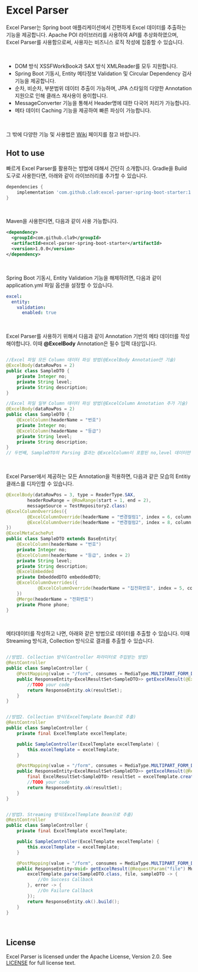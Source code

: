 Excel Parser
===

Excel Parser는 Spring boot 애플리케이션에서 간편하게 Excel 데이터를 추출하는 기능을 제공합니다.
Apache POI 라이브러리를 사용하여 API를 추상화하였으며, Excel Parser를 사용함으로써, 사용자는 비즈니스 로직 작성에 집중할 수 있습니다.

<br />

- DOM 방식 XSSFWorkBook과 SAX 방식 XMLReader를 모두 지원합니다.
- Spring Boot 기동시, Entity 메타정보 Validation 및 Circular Dependency 검사 기능을 제공합니다.
- 순차, 비순차, 부분범위 데이터 추출이 가능하며, JPA 스타일의 다양한 Annotation 지원으로 인해 클래스 재사용이 용이합니다.
- MessageConverter 기능을 통해서 Header명에 대한 다국어 처리가 가능합니다.
- 메타 데이터 Caching 기능을 제공하여 빠른 파싱이 가능합니다.

<br />

그 밖에 다양한 기능 및 사용법은 [Wiki](https://github.com/cla9/excel-parser-spring-boot-starter/wiki) 페이지를 참고 바랍니다.

Hot to use
---

빠르게 Excel Parser를 활용하는 방법에 대해서 간단히 소개합니다.
Gradle을 Build 도구로 사용한다면, 아래와 같이 라이브러리를 추가할 수 있습니다.


```groovy
dependencies {
    implementation 'com.github.cla9:excel-parser-spring-boot-starter:1.0.0'
}    
```

<br />

Maven을 사용한다면, 다음과 같이 사용 가능합니다.


```xml
<dependency>
  <groupId>com.github.cla9</groupId>
  <artifactId>excel-parser-spring-boot-starter</artifactId>
  <version>1.0.0</version>
</dependency>
```

<br />

Spring Boot 기동시, Entity Validation 기능을 해제하려면, 다음과 같이 application.yml 파일 옵션을 설정할 수 있습니다.    


```yaml
excel:
  entity:
    validation:
      enabled: true
```

<br />


Excel Parser를 사용하기 위해서 다음과 같이 Annotation 기반의 메타 데이터를 작성해야합니다. 이때 __@ExcelBody__ Annotation은 필수 입력 대상입니다.  

```java

//Excel 파일 모든 Column 데이터 파싱 방법(@ExcelBody Annotation만 기술)
@ExcelBody(dataRowPos = 2)
public class SampleDTO {
    private Integer no;
    private String level;
    private String description;
}

//Excel 파일 일부 Column 데이터 파싱 방법(@ExcelColumn Annotation 추가 기술)
@ExcelBody(dataRowPos = 2)
public class SampleDTO {
    @ExcelColumn(headerName = "번호")
    private Integer no;
    @ExcelColumn(headerName = "등급")
    private String level;
    private String description;
}
// 두번째, SampleDTO의 Parsing 결과는 @ExcelColumn이 포함된 no,level 데이터만 추출됨
```

<br />

Excel Parser에서 제공하는 모든 Annotation을 적용하면, 다음과 같은 모습의 Entitiy 클래스를 디자인할 수 있습니다.  


```java
@ExcelBody(dataRowPos = 3, type = ReaderType.SAX,
        headerRowRange = @RowRange(start = 1, end = 2),
        messageSource = TestRepository2.class)
@ExcelColumnOverrides({
        @ExcelColumnOverride(headerName = "변경컬럼1", index = 6, column = @ExcelColumn(headerName = "기존컬럼1", index = 10)),
        @ExcelColumnOverride(headerName = "변경컬럼2", index = 8, column = @ExcelColumn(headerName = "기존컬럼2", index = 10)),
})
@ExcelMetaCachePut
public class SampleDTO extends BaseEntity{
    @ExcelColumn(headerName = "번호")
    private Integer no;
    @ExcelColumn(headerName = "등급", index = 2)
    private String level;
    private String description;
    @ExcelEmbedded
    private EmbeddedDTO embeddedDTO;
    @ExcelColumnOverrides({
            @ExcelColumnOverride(headerName = "집전화번호", index = 5, column = @ExcelColumn(headerName = "휴대전화번호", index = 4)),
    })
    @Merge(headerName = "전화번호")
    private Phone phone;
}
```

<br />

메타데이터를 작성하고 나면, 아래와 같은 방법으로 데이터를 추출할 수 있습니다. 이때 Streaming 방식과, Collection 방식으로 결과를 추출할 수 있습니다.

```java

//방법1. Collection 방식(Controller 파라미터로 주입받는 방법)
@RestController
public class SampleController {
    @PostMapping(value = "/form", consumes = MediaType.MULTIPART_FORM_DATA_VALUE)
    public ResponseEntity<ExcelResultSet<SampleDTO>> getExcelResult(@ExcelRequestBody ExcelResultSet<SampleDTO> resultSet) {
        //TODO your code
        return ResponseEntity.ok(resultSet);
    }
}


//방법2. Collection 방식(ExcelTemplate Bean으로 추출)
@RestController
public class SampleController {
    private final ExcelTemplate excelTemplate;

    public SampleController(ExcelTemplate excelTemplate) {
        this.excelTemplate = excelTemplate;
    }

    @PostMapping(value = "/form", consumes = MediaType.MULTIPART_FORM_DATA_VALUE)
    public ResponseEntity<ExcelResultSet<SampleDTO>> getExcelResult(@RequestParam("file") MultipartFile file) {
        final ExcelResultSet<SampleDTO> resultSet = excelTemplate.createResultSet(SampleDTO.class, file);
        //TODO your code
        return ResponseEntity.ok(resultSet);
    }
}


//방법3. Streaming 방식(ExcelTemplate Bean으로 추출)
@RestController
public class SampleController {
    private final ExcelTemplate excelTemplate;

    public SampleController(ExcelTemplate excelTemplate) {
        this.excelTemplate = excelTemplate;
    }

    @PostMapping(value = "/form", consumes = MediaType.MULTIPART_FORM_DATA_VALUE)
    public ResponseEntity<Void> getExcelResult(@RequestParam("file") MultipartFile file) {
        excelTemplate.parse(SampleDTO.class, file, sampleDTO -> {
            //On Success Callback
        }, error -> {
            //On Failure Callback
        });
        return ResponseEntity.ok().build();
    }
}
```

<br />

License
---
Excel Parser is licensed under the Apache License, Version 2.0. See [LICENSE](https://github.com/cla9/excel-parser-spring-boot-starter/blob/master/LICENSE) for full license text.
